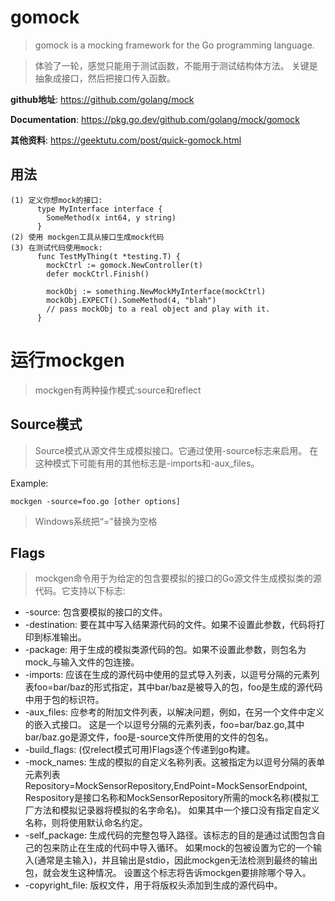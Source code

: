 # gomock
> gomock is a mocking framework for the Go programming language.

> 体验了一轮，感觉只能用于测试函数，不能用于测试结构体方法。
> 关键是抽象成接口，然后把接口传入函数。

**github地址**: https://github.com/golang/mock

**Documentation**: https://pkg.go.dev/github.com/golang/mock/gomock

**其他资料**: https://geektutu.com/post/quick-gomock.html

## 用法
```text
(1) 定义你想mock的接口:
      type MyInterface interface {
        SomeMethod(x int64, y string)
      }
(2) 使用 mockgen工具从接口生成mock代码
(3) 在测试代码使用mock:
      func TestMyThing(t *testing.T) {
        mockCtrl := gomock.NewController(t)
        defer mockCtrl.Finish()

        mockObj := something.NewMockMyInterface(mockCtrl)
        mockObj.EXPECT().SomeMethod(4, "blah")
        // pass mockObj to a real object and play with it.
      }    
```


# 运行mockgen
> mockgen有两种操作模式:source和reflect

## Source模式
> Source模式从源文件生成模拟接口。它通过使用-source标志来启用。
> 在这种模式下可能有用的其他标志是-imports和-aux_files。

Example:
```commandline
mockgen -source=foo.go [other options]
```
> Windows系统把“=”替换为空格

## Flags
> mockgen命令用于为给定的包含要模拟的接口的Go源文件生成模拟类的源代码。它支持以下标志:

- -source: 包含要模拟的接口的文件。
- -destination: 要在其中写入结果源代码的文件。如果不设置此参数，代码将打印到标准输出。
- -package: 用于生成的模拟类源代码的包。如果不设置此参数，则包名为mock_与输入文件的包连接。
- -imports: 应该在生成的源代码中使用的显式导入列表，以逗号分隔的元素列表foo=bar/baz的形式指定，其中bar/baz是被导入的包，foo是生成的源代码中用于包的标识符。
- -aux_files: 应参考的附加文件列表，以解决问题，例如，在另一个文件中定义的嵌入式接口。
  这是一个以逗号分隔的元素列表，foo=bar/baz.go,其中bar/baz.go是源文件，foo是-source文件所使用的文件的包名。
- -build_flags: (仅relect模式可用)Flags逐个传递到go构建。  
- -mock_names: 生成的模拟的自定义名称列表。这被指定为以逗号分隔的表单元素列表 Repository=MockSensorRepository,EndPoint=MockSensorEndpoint,
  Respository是接口名称和MockSensorRepository所需的mock名称(模拟工厂方法和模拟记录器将模拟的名字命名)。
  如果其中一个接口没有指定自定义名称，则将使用默认命名约定。
- -self_package: 生成代码的完整包导入路径。该标志的目的是通过试图包含自己的包来防止在生成的代码中导入循环。
  如果mock的包被设置为它的一个输入(通常是主输入)，并且输出是stdio，因此mockgen无法检测到最终的输出包，就会发生这种情况。
  设置这个标志将告诉mockgen要排除哪个导入。
- -copyright_file: 版权文件，用于将版权头添加到生成的源代码中。  
